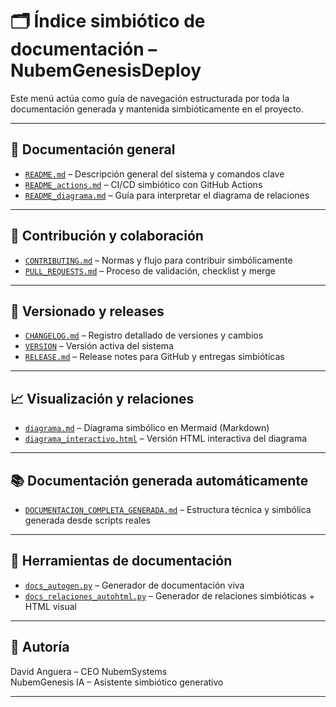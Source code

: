 # 🗂️ Índice simbiótico de documentación – NubemGenesisDeploy

Este menú actúa como guía de navegación estructurada por toda la documentación generada y mantenida simbióticamente en el proyecto.

---

## 📘 Documentación general

- [`README.md`](./README.md) – Descripción general del sistema y comandos clave
- [`README_actions.md`](./README_actions.md) – CI/CD simbiótico con GitHub Actions
- [`README_diagrama.md`](./README_diagrama.md) – Guía para interpretar el diagrama de relaciones

---

## 🔀 Contribución y colaboración

- [`CONTRIBUTING.md`](./CONTRIBUTING.md) – Normas y flujo para contribuir simbólicamente
- [`PULL_REQUESTS.md`](./PULL_REQUESTS.md) – Proceso de validación, checklist y merge

---

## 📜 Versionado y releases

- [`CHANGELOG.md`](./CHANGELOG.md) – Registro detallado de versiones y cambios
- [`VERSION`](./VERSION) – Versión activa del sistema
- [`RELEASE.md`](./RELEASE.md) – Release notes para GitHub y entregas simbióticas

---

## 📈 Visualización y relaciones

- [`diagrama.md`](./diagrama.md) – Diagrama simbólico en Mermaid (Markdown)
- [`diagrama_interactivo.html`](./diagrama_interactivo.html) – Versión HTML interactiva del diagrama

---

## 📚 Documentación generada automáticamente

- [`DOCUMENTACION_COMPLETA_GENERADA.md`](./DOCUMENTACION_COMPLETA_GENERADA.md) – Estructura técnica y simbólica generada desde scripts reales

---

## 🧠 Herramientas de documentación

- [`docs_autogen.py`](./docs_autogen.py) – Generador de documentación viva
- [`docs_relaciones_autohtml.py`](./docs_relaciones_autohtml.py) – Generador de relaciones simbióticas + HTML visual

---

## 👤 Autoría

David Anguera – CEO NubemSystems  
NubemGenesis IA – Asistente simbiótico generativo

---